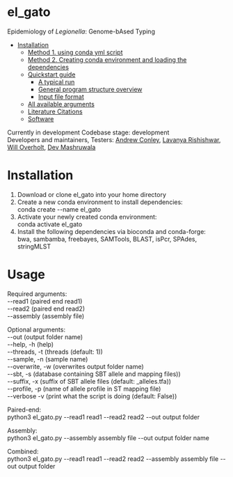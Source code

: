 # el_gato
Epidemiology of *Legionella*: Genome-bAsed Typing

* [Installation](#installation)
   * [Method 1. using conda yml script](#method-1-using-conda-yml-script)
   * [Method 2. Creating conda environment and loading the dependencies](#method-2-Creating-conda-environment-and-loading-the-dependencies)
   * [Quickstart guide](#Quickstart-guide)
      * [A typical run](#A-typical-run)
      * [General program structure overview](#General-program-structure-overview)
      * [Input file format](#Input-file-format)      
   * [All available arguments](#All-available-arguments)
   * [Literature Citations](#Literature-Citations)
   * [Software](#software)

Currently in development
Codebase stage: development   
Developers and maintainers, Testers: [Andrew Conley](https://github.com/abconley), [Lavanya Rishishwar](https://github.com/lavanyarishishwar), [Will Overholt](https://github.com/), [Dev Mashruwala](https://github.com/)

# Installation 
  1. Download or clone el_gato into your home directory
  2. Create a new conda environment to install dependencies:  
      conda create --name el_gato
  3. Activate your newly created conda environment:  
      conda activate el_gato
  4. Install the following dependencies via bioconda and conda-forge:  
      bwa, sambamba, freebayes, SAMTools, BLAST, isPcr, SPAdes, stringMLST

# Usage

Required arguments:  
--read1 (paired end read1)  
--read2 (paired end read2)  
--assembly (assembly file)  

Optional arguments:   
--out (output folder name)  
--help, -h (help)  
--threads, -t (threads (default: 1))  
--sample, -n (sample name)    
--overwrite, -w (overwrites output folder name)   
--sbt, -s (database containing SBT allele and mapping files))   
--suffix, -x (suffix of SBT allele files (default: _alleles.tfa))  
--profile, -p (name of allele profile in ST mapping file)   
--verbose -v (print what the script is doing (default: False))    

Paired-end:  
   python3 el_gato.py --read1 read1 --read2 read2 --out output folder  

Assembly:  
   python3 el_gato.py --assembly assembly file --out output folder name  

Combined:  
   python3 el_gato.py --read1 read1 --read2 read2 --assembly assembly file --out output folder
